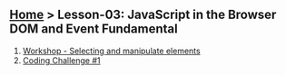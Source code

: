 ## [Home](../../../README.md) > Lesson-03: JavaScript in the Browser DOM and Event Fundamental

1. [Workshop - Selecting and manipulate elements](workshop01.md)
2. [Coding Challenge #1](challenge-1.md)
